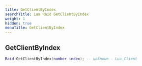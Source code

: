 ```yaml
---
title: GetClientByIndex
searchTitle: Lua Raid GetClientByIndex
weight: 1
hidden: true
menuTitle: GetClientByIndex
---
```

## GetClientByIndex
```lua
Raid:GetClientByIndex(number index); -- unknown - Lua_Client
```